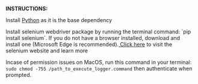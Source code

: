 <b>INSTRUCTIONS:</b>

<p> Install <a href='https://www.python.org/downloads/'>Python</a> as it is the base dependency </p>
<p> </p>Install selenium webdriver package by running the terminal command: `pip install selenium`. If you do not have a browser installed, download and install one (Microsoft Edge is recommended).<a href='https://www.selenium.dev/documentation/webdriver/getting_started/install_drivers/'> Click here</a> to visit the selenium website and learn more </p>

Incase of permission issues on MacOS, run this command in your terminal: `sudo chmod -755 /path_to_execute_logger.command` then authenticate when prompted.
